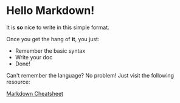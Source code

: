 # Hello Markdown!

It is **so** nice to write in this simple format.

Once you get the hang of **it**, you just:

* Remember the basic syntax
* Write your doc
* Done!

Can't remember the language? No problem! Just visit the following resource:

[Markdown Cheatsheet](https://github.com/adam-p/markdown-here/wiki/Markdown-Cheatsheet)
